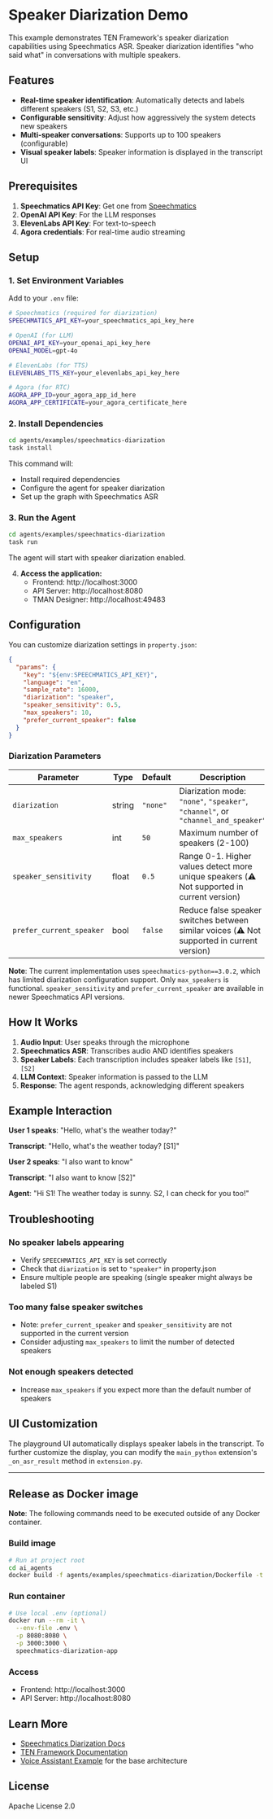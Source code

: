 # Speaker Diarization Demo

This example demonstrates TEN Framework's speaker diarization capabilities using Speechmatics ASR. Speaker diarization identifies "who said what" in conversations with multiple speakers.

## Features

- **Real-time speaker identification**: Automatically detects and labels different speakers (S1, S2, S3, etc.)
- **Configurable sensitivity**: Adjust how aggressively the system detects new speakers
- **Multi-speaker conversations**: Supports up to 100 speakers (configurable)
- **Visual speaker labels**: Speaker information is displayed in the transcript UI

## Prerequisites

1. **Speechmatics API Key**: Get one from [Speechmatics](https://www.speechmatics.com/)
2. **OpenAI API Key**: For the LLM responses
3. **ElevenLabs API Key**: For text-to-speech
4. **Agora credentials**: For real-time audio streaming

## Setup

### 1. Set Environment Variables

Add to your `.env` file:

```bash
# Speechmatics (required for diarization)
SPEECHMATICS_API_KEY=your_speechmatics_api_key_here

# OpenAI (for LLM)
OPENAI_API_KEY=your_openai_api_key_here
OPENAI_MODEL=gpt-4o

# ElevenLabs (for TTS)
ELEVENLABS_TTS_KEY=your_elevenlabs_api_key_here

# Agora (for RTC)
AGORA_APP_ID=your_agora_app_id_here
AGORA_APP_CERTIFICATE=your_agora_certificate_here
```

### 2. Install Dependencies

```bash
cd agents/examples/speechmatics-diarization
task install
```

This command will:
- Install required dependencies
- Configure the agent for speaker diarization
- Set up the graph with Speechmatics ASR

### 3. Run the Agent

```bash
cd agents/examples/speechmatics-diarization
task run
```

The agent will start with speaker diarization enabled.

4. **Access the application:**
   - Frontend: http://localhost:3000
   - API Server: http://localhost:8080
   - TMAN Designer: http://localhost:49483

## Configuration

You can customize diarization settings in `property.json`:

```json
{
  "params": {
    "key": "${env:SPEECHMATICS_API_KEY}",
    "language": "en",
    "sample_rate": 16000,
    "diarization": "speaker",
    "speaker_sensitivity": 0.5,
    "max_speakers": 10,
    "prefer_current_speaker": false
  }
}
```

### Diarization Parameters

| Parameter | Type | Default | Description |
|-----------|------|---------|-------------|
| `diarization` | string | `"none"` | Diarization mode: `"none"`, `"speaker"`, `"channel"`, or `"channel_and_speaker"` |
| `max_speakers` | int | `50` | Maximum number of speakers (2-100) |
| `speaker_sensitivity` | float | `0.5` | Range 0-1. Higher values detect more unique speakers (⚠️ Not supported in current version) |
| `prefer_current_speaker` | bool | `false` | Reduce false speaker switches between similar voices (⚠️ Not supported in current version) |

**Note**: The current implementation uses `speechmatics-python==3.0.2`, which has limited diarization configuration support. Only `max_speakers` is functional. `speaker_sensitivity` and `prefer_current_speaker` are available in newer Speechmatics API versions.

## How It Works

1. **Audio Input**: User speaks through the microphone
2. **Speechmatics ASR**: Transcribes audio AND identifies speakers
3. **Speaker Labels**: Each transcription includes speaker labels like `[S1]`, `[S2]`
4. **LLM Context**: Speaker information is passed to the LLM
5. **Response**: The agent responds, acknowledging different speakers

## Example Interaction

**User 1 speaks**: "Hello, what's the weather today?"

**Transcript**: "Hello, what's the weather today? [S1]"

**User 2 speaks**: "I also want to know"

**Transcript**: "I also want to know [S2]"

**Agent**: "Hi S1! The weather today is sunny. S2, I can check for you too!"

## Troubleshooting

### No speaker labels appearing

- Verify `SPEECHMATICS_API_KEY` is set correctly
- Check that `diarization` is set to `"speaker"` in property.json
- Ensure multiple people are speaking (single speaker might always be labeled S1)

### Too many false speaker switches

- Note: `prefer_current_speaker` and `speaker_sensitivity` are not supported in the current version
- Consider adjusting `max_speakers` to limit the number of detected speakers

### Not enough speakers detected

- Increase `max_speakers` if you expect more than the default number of speakers

## UI Customization

The playground UI automatically displays speaker labels in the transcript. To further customize the display, you can modify the `main_python` extension's `_on_asr_result` method in `extension.py`.

---

## Release as Docker image

**Note**: The following commands need to be executed outside of any Docker container.

### Build image
```bash
# Run at project root
cd ai_agents
docker build -f agents/examples/speechmatics-diarization/Dockerfile -t speechmatics-diarization-app .
```

### Run container
```bash
# Use local .env (optional)
docker run --rm -it \
  --env-file .env \
  -p 8080:8080 \
  -p 3000:3000 \
  speechmatics-diarization-app
```

### Access
- Frontend: http://localhost:3000
- API Server: http://localhost:8080

## Learn More

- [Speechmatics Diarization Docs](https://docs.speechmatics.com/speech-to-text/features/diarization)
- [TEN Framework Documentation](https://doc.theten.ai)
- [Voice Assistant Example](../voice-assistant/) for the base architecture

## License

Apache License 2.0
